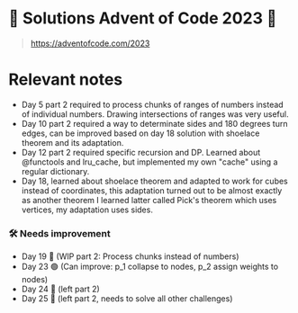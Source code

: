 # 🎄 Solutions Advent of Code 2023 🎄

> https://adventofcode.com/2023

# Relevant notes

- Day 5 part 2 required to process chunks of ranges of numbers instead of individual numbers. Drawing intersections of ranges was very useful.
- Day 10 part 2 required a way to determinate sides and 180 degrees turn edges, can be improved based on day 18 solution with shoelace theorem and its adaptation.
- Day 12 part 2 required specific recursion and DP. Learned about @functools and lru_cache, but implemented my own "cache" using a regular dictionary.
- Day 18, learned about shoelace theorem and adapted to work for cubes instead of coordinates, this adaptation turned out to be almost exactly as another theorem I learned latter called Pick's theorem which uses vertices, my adaptation uses sides.

### 🛠️ Needs improvement

- Day 19 🔴 (WIP part 2: Process chunks instead of numbers)
- Day 23 🟢 (Can improve: p_1 collapse to nodes, p_2 assign weights to nodes)
- Day 24 🔴 (left part 2)
- Day 25 🔴 (left part 2, needs to solve all other challenges)
